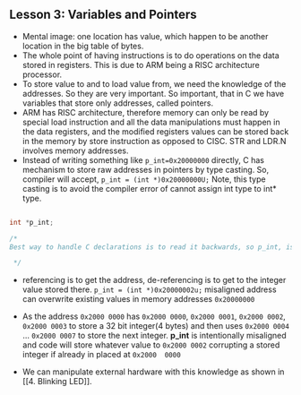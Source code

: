 ## Lesson 3: Variables and Pointers
- Mental image: one location has value, which happen to be another location in the big table of bytes.
- The whole point of having instructions is to do operations on the data stored in registers. This is due to ARM being a RISC architecture processor.
- To store value to and to load value from, we need the knowledge of the addresses. So they are very important. So important, that in C we have variables that store only addresses, called pointers.
- ARM has RISC architecture, therefore memory can only be read by special load instruction and all the data manipulations must happen in the data registers, and the modified registers values can be stored back in the memory by store instruction as opposed to CISC. STR and LDR.N involves memory addresses.
- Instead of writing something like `p_int=0x20000000` directly, C has mechanism to store raw addresses in pointers by type casting. So, compiler will accept, `p_int = (int *)0x20000000U;` Note, this type casting is to avoid the compiler error of cannot assign int type to int* type.

```C

int *p_int;

/*
Best way to handle C declarations is to read it backwards, so p_int, is a variable(location in the big table of bytes) that holds address(location) of integer variables.

 */

```

- referencing is to get the address, de-referencing is to get to the integer value stored there. `p_int = (int *)0x20000002u;` misaligned address can overwrite existing values in memory addresses `0x20000000`

- As the address `0x2000 0000` has `0x2000 0000`, `0x2000 0001`, `0x2000 0002`, `0x2000 0003` to store a 32 bit integer(4 bytes) and then uses `0x2000 0004` ... `0x2000 0007` to store the next integer. **p_int** is intentionally misaligned and code will store whatever value to `0x2000 0002` corrupting a stored integer if already in placed at `0x2000  0000`
- We can manipulate external hardware with this knowledge as shown in [[4. Blinking LED]].